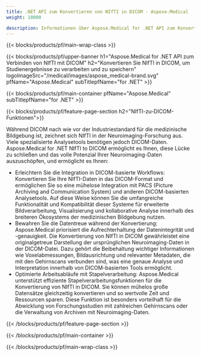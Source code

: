 ```yaml
---
title: .NET API zum Konvertieren von NIfTI in DICOM - Aspose.Medical
weight: 10000

description: Informationen über Aspose.Medical for .NET API zum Konvertieren von NIfTI in DICOM
---
```


{{< blocks/products/pf/main-wrap-class >}}

{{< blocks/products/pf/upper-banner h1="Aspose.Medical for .NET API zum Verbinden von NIfTI mit DICOM" h2="Konvertieren Sie NIfTI in DICOM, um Studienergebnisse zu verarbeiten und zu speichern" logoImageSrc="/medical/images/aspose_medical-brand.svg" pfName="Aspose.Medical" subTitlepfName="for .NET" >}}

{{< blocks/products/pf/main-container pfName="Aspose.Medical" subTitlepfName="for .NET" >}}

{{< blocks/products/pf/feature-page-section h2="NIfTI-zu-DICOM-Funktionen">}}

<p>Während DICOM nach wie vor der Industriestandard für die medizinische Bildgebung ist, zeichnet sich NIfTI in der Neuroimaging-Forschung aus. Viele spezialisierte Analysetools benötigen jedoch DICOM-Daten. Aspose.Medical for .NET NIfTI to DICOM ermöglicht es Ihnen, diese Lücke zu schließen und das volle Potenzial Ihrer Neuroimaging-Daten auszuschöpfen, und ermöglicht es Ihnen:</p>

<ul>
<li>Erleichtern Sie die Integration in DICOM-basierte Workflows: Konvertieren Sie Ihre NIfTI-Daten in das DICOM-Format und ermöglichen Sie so eine mühelose Integration mit PACS (Picture Archiving and Communication System) und anderen DICOM-basierten Analysetools. Auf diese Weise können Sie die umfangreiche Funktionalität und Kompatibilität dieser Systeme für erweiterte Bildverarbeitung, Visualisierung und kollaborative Analyse innerhalb des breiteren Ökosystems der medizinischen Bildgebung nutzen.</li>
<li>Bewahren Sie die Datentreue während der Konvertierung: Aspose.Medical priorisiert die Aufrechterhaltung der Datenintegrität und -genauigkeit. Die Konvertierung von NIfTI in DICOM gewährleistet eine originalgetreue Darstellung der ursprünglichen Neuroimaging-Daten in der DICOM-Datei. Dazu gehört die Beibehaltung wichtiger Informationen wie Voxelabmessungen, Bildausrichtung und relevanter Metadaten, die mit den Gehirnscans verbunden sind, was eine genaue Analyse und Interpretation innerhalb von DICOM-basierten Tools ermöglicht.</li>
<li>Optimierte Arbeitsabläufe mit Stapelverarbeitung: Aspose.Medical unterstützt effiziente Stapelverarbeitungsfunktionen für die Konvertierung von NIfTI in DICOM. Sie können mühelos große Datensätze gleichzeitig konvertieren und so wertvolle Zeit und Ressourcen sparen. Diese Funktion ist besonders vorteilhaft für die Abwicklung von Forschungsstudien mit zahlreichen Gehirnscans oder die Verwaltung von Archiven mit Neuroimaging-Daten.</li>
</ul>

{{< /blocks/products/pf/feature-page-section >}}

{{< /blocks/products/pf/main-container >}}

{{< /blocks/products/pf/main-wrap-class >}}